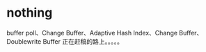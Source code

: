 # nothing

buffer poll、Change Buffer、Adaptive Hash Index、Change Buffer、Doublewrite Buffer 正在赶稿的路上。。。。。